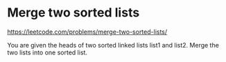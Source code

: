 # Merge two sorted lists 

https://leetcode.com/problems/merge-two-sorted-lists/

You are given the heads of two sorted linked lists list1 and list2. Merge the two lists into one sorted list.